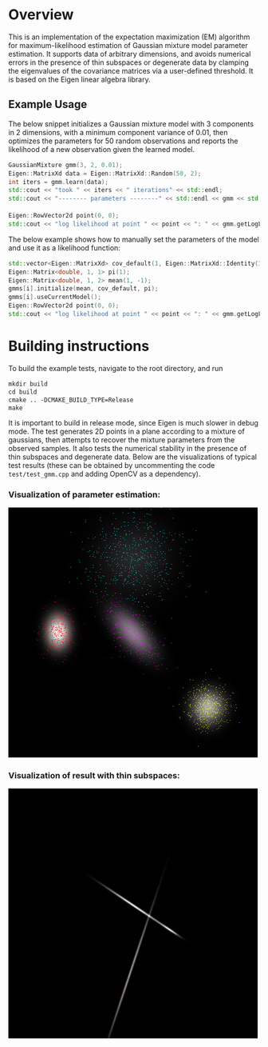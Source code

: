 # Overview

This is an implementation of the expectation maximization (EM) algorithm for maximum-likelihood estimation of Gaussian mixture model parameter estimation. It supports data of arbitrary dimensions, and avoids numerical errors in the presence of thin subspaces or degenerate data by clamping the eigenvalues of the covariance matrices via a user-defined threshold.
It is based on the Eigen linear algebra library.

## Example Usage
The below snippet initializes a Gaussian mixture model with 3 components in 2 dimensions, with a minimum component variance of 0.01, then optimizes the parameters for 50 random observations and reports the likelihood of a new observation given the learned model.
```c++
GaussianMixture gmm(3, 2, 0.01);
Eigen::MatrixXd data = Eigen::MatrixXd::Random(50, 2);
int iters = gmm.learn(data);
std::cout << "took " << iters << " iterations" << std::endl;
std::cout << "-------- parameters --------" << std::endl << gmm << std::endl;

Eigen::RowVector2d point(0, 0);
std::cout << "log likelihood at point " << point << ": " << gmm.getLogLikelihood(point) << std::endl;
```

The below example shows how to manually set the parameters of the model and use it as a likelihood function:
```c++
std::vector<Eigen::MatrixXd> cov_default(1, Eigen::MatrixXd::Identity(3, 3));
Eigen::Matrix<double, 1, 1> pi(1);
Eigen::Matrix<double, 1, 2> mean(1, -1);
gmms[i].initialize(mean, cov_default, pi);
gmms[i].useCurrentModel();
Eigen::RowVector2d point(0, 0);
std::cout << "log likelihood at point " << point << ": " << gmm.getLogLikelihood(point) << std::endl;
```

# Building instructions
To build the example tests, navigate to the root directory, and run
```
mkdir build
cd build
cmake .. -DCMAKE_BUILD_TYPE=Release
make
```
It is important to build in release mode, since Eigen is much slower in debug mode. The test generates 2D points in a plane according to a mixture of gaussians, then attempts to recover the mixture parameters from the observed samples. It also tests the numerical stability in the presence of thin subspaces and degenerate data. Below are the visualizations of typical test results (these can be obtained by uncommenting the code `test/test_gmm.cpp` and adding OpenCV as a dependency).

### Visualization of parameter estimation:
![parameter recovery](test_gmm_1.png)

### Visualization of result with thin subspaces:
![surviving edged subspaces](test_gmm_2.png)